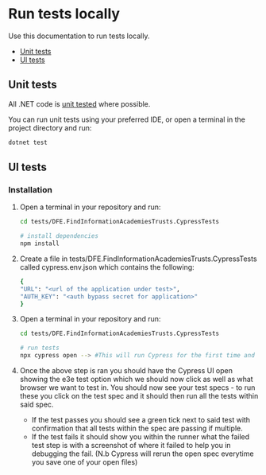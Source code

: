# Run tests locally

Use this documentation to run tests locally.

- [Unit tests](#unit-tests)
- [UI tests](#ui-tests)

## Unit tests

All .NET code is [unit tested](./test-approach.md) where possible.

You can run unit tests using your preferred IDE, or open a terminal in the project directory and run:

```bash
dotnet test
```

## UI tests

### Installation

1. Open a terminal in your repository and run:

    ```bash
    cd tests/DFE.FindInformationAcademiesTrusts.CypressTests

    # install dependencies
    npm install
    ```

2. Create a file in tests/DFE.FindInformationAcademiesTrusts.CypressTests called cypress.env.json which contains the following:

    ```bash
    {
    "URL": "<url of the application under test>",
    "AUTH_KEY": "<auth bypass secret for application>"
    }
    ```

3. Open a terminal in your repository and run:

    ```bash
    cd tests/DFE.FindInformationAcademiesTrusts.CypressTests

    # run tests 
    npx cypress open --> #This will run Cypress for the first time and notify you of such, it should then setup Cypress locally for you. 
    ```

4. Once the above step is ran you should have the Cypress UI open showing the e3e test option which we should now click as well as what browser we want to test in. You should now see your test specs - to run these you click on the test spec and it should then run all the tests within said spec.

    - If the test passes you should see a green tick next to said test with confirmation that all tests within the spec are passing if multiple.
    - If the test fails it should show you within the runner what the failed test step is with a screenshot of where it failed to help you in debugging the fail. (N.b Cypress will rerun the open spec everytime you save one of your open files)
